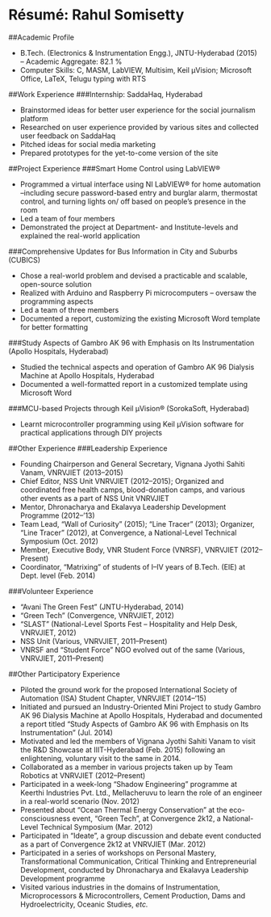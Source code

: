 Résumé: Rahul Somisetty
======
##Academic Profile
*	B.Tech. (Electronics & Instrumentation Engg.), JNTU-Hyderabad (2015) – Academic Aggregate: 82.1 %
*	Computer Skills: C, MASM, LabVIEW, Multisim, Keil µVision; Microsoft Office, LaTeX, Telugu typing with RTS

##Work Experience
###Internship: SaddaHaq, Hyderabad
*	Brainstormed ideas for better user experience for the social journalism platform
*	Researched on user experience provided by various sites and collected user feedback on SaddaHaq
*	Pitched ideas for social media marketing
*	Prepared prototypes for the yet-to-come version of the site

##Project Experience
###Smart Home Control using LabVIEW®
*	Programmed a virtual interface using NI LabVIEW® for home automation –including secure password-based entry and burglar alarm, thermostat control, and turning lights on/ off based on people’s presence in the room
*	Led a team of four members
*	Demonstrated the project at Department- and Institute-levels and explained the real-world application

###Comprehensive Updates for Bus Information in City and Suburbs (CUBICS)
*	Chose a real-world problem and devised a practicable and scalable, open-source solution
*	Realized with Arduino and Raspberry Pi microcomputers – oversaw the programming aspects
*	Led a team of three members
*	Documented a report, customizing the existing Microsoft Word template for better formatting

###Study Aspects of Gambro AK 96 with Emphasis on Its Instrumentation (Apollo Hospitals, Hyderabad)
*	Studied the technical aspects and operation of Gambro AK 96 Dialysis Machine at Apollo Hospitals, Hyderabad
*	Documented a well-formatted report in a customized template using Microsoft Word

###MCU-based Projects through Keil µVision® (SorokaSoft, Hyderabad)
*	Learnt microcontroller programming using Keil µVision software for practical applications through DIY projects

##Other Experience
###Leadership Experience
*	Founding Chairperson and General Secretary, Vignana Jyothi Sahiti Vanam, VNRVJIET (2013–2015)
*	Chief Editor, NSS Unit VNRVJIET (2012–2015); Organized and coordinated free health camps, blood-donation camps, and various other events as a part of NSS Unit VNRVJIET
*	Mentor, Dhronacharya and Ekalavya Leadership Development Programme (2012–’13)
*	Team Lead, “Wall of Curiosity” (2015); “Line Tracer” (2013); Organizer, “Line Tracer” (2012), at Convergence, a National-Level Technical Symposium (Oct. 2012)
*	Member, Executive Body, VNR Student Force (VNRSF), VNRVJIET (2012–Present)
*	Coordinator, “Matrixing” of students of I–IV years of B.Tech. (EIE) at Dept. level (Feb. 2014)

###Volunteer Experience
*	“Avani The Green Fest” (JNTU-Hyderabad, 2014)
*	“Green Tech” (Convergence, VNRVJIET, 2012)
*	“SLAST” (National-Level Sports Fest – Hospitality and Help Desk, VNRVJIET, 2012)
*	NSS Unit (Various, VNRVJIET, 2011–Present)
*	VNRSF and “Student Force” NGO evolved out of the same (Various, VNRVJIET, 2011–Present)

##Other Participatory Experience
*	Piloted the ground work for the proposed International Society of Automation (ISA) Student Chapter, VNRVJIET (2014–’15)
*	Initiated and pursued an Industry-Oriented Mini Project to study Gambro AK 96 Dialysis Machine at Apollo Hospitals, Hyderabad and documented a report titled “Study Aspects of Gambro AK 96 with Emphasis on Its Instrumentation” (Jul. 2014)
*	Motivated and led the members of Vignana Jyothi Sahiti Vanam to visit the R&D Showcase at IIIT-Hyderabad (Feb. 2015) following an enlightening, voluntary visit to the same in 2014.
*	Collaborated as a member in various projects taken up by Team Robotics at VNRVJIET (2012–Present)
*	Participated in a week-long “Shadow Engineering” programme at Keerthi Industries Pvt. Ltd., Mellacheruvu to learn the role of an engineer in a real-world scenario (Nov. 2012)
*	Presented about “Ocean Thermal Energy Conservation” at the eco-consciousness event, “Green Tech”, at Convergence 2k12, a National-Level Technical Symposium (Mar. 2012)
*	Participated in “Ideate”, a group discussion and debate event conducted as a part of Convergence 2k12 at VNRVJIET (Mar. 2012)
*	Participated in a series of workshops on Personal Mastery, Transformational Communication, Critical Thinking and Entrepreneurial Development, conducted by Dhronacharya and Ekalavya Leadership Development programme
*	Visited various industries in the domains of Instrumentation, Microprocessors & Microcontrollers, Cement Production, Dams and Hydroelectricity, Oceanic Studies, <em>etc.</em>
